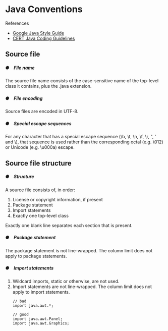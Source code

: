 # Java Conventions

References

* [Google Java Style Guide](https://google.github.io/styleguide/javaguide.html)
* [CERT Java Coding Guidelines](https://www.securecoding.cert.org/confluence/display/java/Java+Coding+Guidelines)

## Source file

##### ●　File name

The source file name consists of the case-sensitive name of the top-level class it contains, plus the .java extension.

##### ●　File encoding

Source files are encoded in UTF-8.

##### ●　Special escape sequences

For any character that has a special escape sequence (\b, \t, \n, \f, \r, \", \' and \\), that sequence is used rather than the corresponding octal (e.g. \012) or Unicode (e.g. \u000a) escape.

## Source file structure

##### ●　Structure

A source file consists of, in order:

1. License or copyright information, if present
1. Package statement
1. Import statements
1. Exactly one top-level class

Exactly one blank line separates each section that is present.

##### ●　Package statement

The package statement is not line-wrapped. The column limit does not apply to package statements.

##### ●　Import statements

1. Wildcard imports, static or otherwise, are not used.
1. Import statements are not line-wrapped. The column limit does not apply to import statements.
    ```
    // bad
    import java.awt.*;

    // good
    import java.awt.Panel;
    import java.awt.Graphics;
    ```
